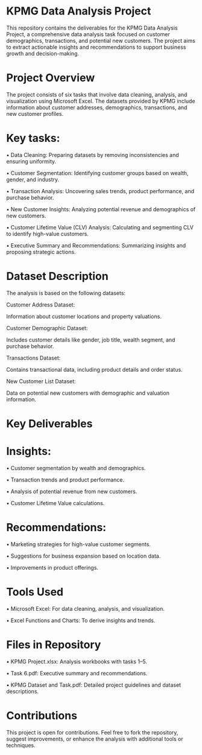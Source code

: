 # KPMG Data Analysis Project
This repository contains the deliverables for the KPMG Data Analysis Project, a comprehensive data analysis task focused on customer demographics, transactions, and potential new customers. The project aims to extract actionable insights and recommendations to support business growth and decision-making.

# Project Overview
The project consists of six tasks that involve data cleaning, analysis, and visualization using Microsoft Excel. The datasets provided by KPMG include information about customer addresses, demographics, transactions, and new customer profiles.

# Key tasks:
•	Data Cleaning: Preparing datasets by removing inconsistencies and ensuring uniformity.

•	Customer Segmentation: Identifying customer groups based on wealth, gender, and industry.

•	Transaction Analysis: Uncovering sales trends, product performance, and purchase behavior.

•	New Customer Insights: Analyzing potential revenue and demographics of new customers.

•	Customer Lifetime Value (CLV) Analysis: Calculating and segmenting CLV to identify high-value customers.

•	Executive Summary and Recommendations: Summarizing insights and proposing strategic actions.

# Dataset Description
The analysis is based on the following datasets:

Customer Address Dataset:

Information about customer locations and property valuations.

Customer Demographic Dataset:

Includes customer details like gender, job title, wealth segment, and purchase behavior.

Transactions Dataset:

Contains transactional data, including product details and order status.

New Customer List Dataset:

Data on potential new customers with demographic and valuation information.

# Key Deliverables

# Insights:
•	Customer segmentation by wealth and demographics.

•	Transaction trends and product performance.

•	Analysis of potential revenue from new customers.

•	Customer Lifetime Value calculations.

# Recommendations:
•	Marketing strategies for high-value customer segments.

•	Suggestions for business expansion based on location data.

•	Improvements in product offerings.

# Tools Used
•	Microsoft Excel: For data cleaning, analysis, and visualization.

•	Excel Functions and Charts: To derive insights and trends.

# Files in Repository
•	KPMG Project.xlsx: Analysis workbooks with tasks 1–5.

•	Task 6.pdf: Executive summary and recommendations.

•	KPMG Dataset and Task.pdf: Detailed project guidelines and dataset descriptions.

# Contributions
This project is open for contributions. Feel free to fork the repository, suggest improvements, or enhance the analysis with additional tools or techniques.
